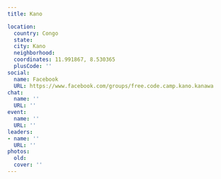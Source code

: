 ```yaml
---
title: Kano

location:
  country: Congo
  state: 
  city: Kano
  neighborhood: 
  coordinates: 11.991867, 8.530365
  plusCode: ''
social:
  name: Facebook
  URL: https://www.facebook.com/groups/free.code.camp.kano.kanawa
chat:
  name: ''
  URL: ''
event:
  name: ''
  URL: ''
leaders:
- name: ''
  URL: ''
photos:
  old: 
  cover: ''
---
```

